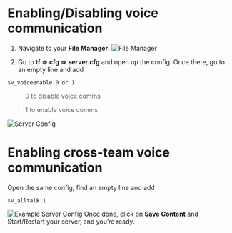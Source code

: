 # Enabling/Disabling voice communication
1. Navigate to your **File Manager**.
![File Manager](../images/file-manager.png)

2. Go to **tf => cfg => server.cfg** and open up the config.
Once there, go to an empty line and add
```
sv_voiceenable 0 or 1
```
>0 to disable voice comms

>1 to enable voice comms

 ![Server Config](../images/server-config.png)

# Enabling cross-team voice communication
Open the same config, find an empty line and add
```
sv_alltalk 1
```
![Example Server Config](../images/alltalk-server-config.png)
Once done, click on **Save Content** and Start/Restart your server, and you’re ready.